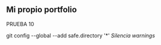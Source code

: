 ## Mi propio portfolio

PRUEBA 10

git config --global --add safe.directory '*'  _Silencia warnings_